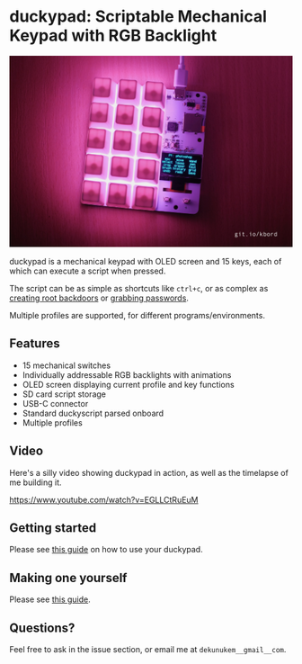 # duckypad: Scriptable Mechanical Keypad with RGB Backlight

![Alt text](resources/pics/title.jpg)

duckypad is a mechanical keypad with OLED screen and 15 keys, each of which can execute a script when pressed.

The script can be as simple as shortcuts like `ctrl+c`, or as complex as [creating root backdoors](https://github.com/hak5darren/USB-Rubber-Ducky/wiki/Payload---OSX-Root-Backdoor) or [grabbing passwords](https://github.com/hak5darren/USB-Rubber-Ducky/wiki/Payload---download-mimikatz%2C-grab-passwords-and-email-them-via-gmail).

Multiple profiles are supported, for different programs/environments.

## Features

* 15 mechanical switches
* Individually addressable RGB backlights with animations
* OLED screen displaying current profile and key functions
* SD card script storage
* USB-C connector
* Standard duckyscript parsed onboard
* Multiple profiles

## Video

Here's a silly video showing duckypad in action, as well as the timelapse of me building it.

https://www.youtube.com/watch?v=EGLLCtRuEuM

## Getting started

Please see [this guide](./getting_started.md) on how to use your duckypad.

## Making one yourself

Please see [this guide](./build_it_yourself.md).

## Questions?

Feel free to ask in the issue section, or email me at `dekunukem__gmail__com`.
